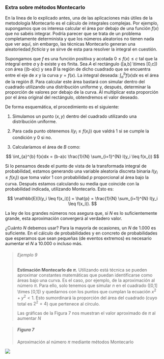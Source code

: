 ### Extra sobre métodos Montecarlo

En la línea de lo explicado antes, una de las aplicaciones más útiles de la metodología Montecarlo es el cálculo de integrales complejas. Por ejemplo, supongamos que os interesa calcular el área por debajo de una función $f(x)$ que no sabéis integrar. Podría parecer que se trata de un problema completamente determinista y que los números aleatorios no tienen nada que ver aquí, sin embargo, las técnicas Montecarlo generan una aleatoriedad _ficticia_ y se sirve de esta para resolver la integral en cuestión.

Supongamos que $f$ es una función positiva y acotada $0 \leq f(x) \leq c$ tal que la integral entre $a$ y $b$ existe y es finita. Sea $A$ el rectángulo \([a,b] \times [0,c]\) con área \((b-a)c\) y sea $B$ la región de dicho cuadrado que se encuentra entre el eje de $x$ y la curva $y = f(x)$. La integral deseada: $\int_{a}^{b} f(x)dx$ es el área de la región $B$. Para calcular este área bastará con simular dentro del cuadrado utilizando una distribución uniforme y, después, determinar la proporción de valores por debajo de la curva. Al multiplicar esta proporción por el área original del rectángulo, obtendremos el valor deseado.

De forma esquemática, el procedimiento es el siguiente:

1) Simulamos un punto $(x,y)$ dentro del cuadrado utilizando una distribución uniforme.

2) Para cada punto obtenemos $I(y_i \leq f(x_i))$ que valdrá $1$ si se cumple la condición y $0$ si no.

3) Calcularíamos el área de $B$ como:

$$
\int_{a}^{b} f(x)dx = (b-a)c \frac{1}{N} \sum_{i=1}^{N} I(y_i \leq f(x_i))
$$

Si lo pensamos desde el punto de vista de la transformada integral de probabilidad, estamos generando una variable aleatoria discreta binaria $I(y_i \leq f(x_i))$ que toma valor $1$ con probabilidad $p$ proporcional al área bajo la curva. Después estamos calculando su media que coincide con la probabilidad indicada, utilizando Montecarlo. Esto es:

$$
\mathbb{E}[I(y_i \leq f(x_i))] = \hat{p} = \frac{1}{N} \sum_{i=1}^{N} I(y_i \leq f(x_i)).
$$

La ley de los grandes números nos asegura que, si $N$ es lo suficientemente grande, esta aproximación convergerá al verdadero valor.


¿Cuánto $N$ debemos usar? Para la mayoría de ocasiones, un $N$ de 1.000 es suficiente. En el cálculo de probabilidades y en concreto de probabilidades que esperamos que sean pequeñas (de eventos extremos) es necesario aumentar el $N$ a 10.000 o incluso más.

>###### Ejemplo 9
>
>**Estimación Montecarlo de $\pi$.** Utilizando está técnica se pueden aproximar constantes matemáticas que puedan identificarse como áreas bajo una curva. Es el caso, por ejemplo, de la aproximación al número $\pi$. Para ello, solo tenemos que simular $n$ en el cuadrado \([0,1] \times [0,1]\) y quedarnos con los puntos que cumplan la ecuación $x^2 + y^2 < 1$. Esto sumordinará la proporción del área del cuadrado (cuyo total es $2^2=4$) que pertenece al círculo.
>
>Las gráficas de la Figura 7 nos muestran el valor aproximado de $\pi$ al aumentar $N$


> ##### Figura 7 
> Aproximación al número $\pi$ mediante métodos Montecarlo

![](../img/9.png)